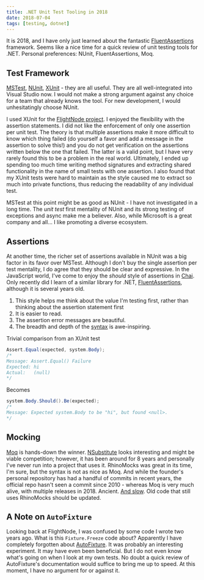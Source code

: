 ```yaml
---
title: .NET Unit Test Tooling in 2018
date: 2018-07-04
tags: [testing, dotnet]
---
```


It is 2018, and I have only just learned about the fantastic [FluentAssertions](https://fluentassertions.com/) framework. Seems like a nice time for a quick review of unit testing tools for .NET. Personal preferences: NUnit, FluentAssertions, Moq.

## Test Framework

[MSTest](https://en.wikipedia.org/wiki/Visual_Studio_Unit_Testing_Framework), [NUnit](http://nunit.org/), [XUnit](https://xunit.github.io/) - they are all useful. They are all well-integrated into Visual Studio now. I would not make a strong argument against any choice for a team that already knows the tool. For new development, I would unhesitatingly choose NUnit.

I used XUnit for the [FlightNode project](https://github.com/flightnode). I enjoyed the flexibility with the assertion statements. I did not like the enforcement of only one assertion per unit test. The theory is that multiple assertions make it more difficult to know which thing failed (do yourself a favor and add a message in the assertion to solve this!) and you do not get verification on the assertions written below the one that failed. The latter is a valid point, but I have very rarely found this to be a problem in the real world. Ultimately, I ended up spending too much time writing method signatures and extracting shared functionality in the name of small tests with one assertion. I also found that my XUnit tests were hard to maintain as the style caused me to extract so much into private functions, thus reducing the readability of any individual test.

MSTest at this point might be as good as NUnit - I have not investigated in a long time. The _unit test_ first mentality of NUnit and its strong testing of exceptions and async make me a believer. Also, while Microsoft is a great company and all… I like promoting a diverse ecosystem.

## Assertions

At another time, the richer set of assertions available in NUnit was a big factor in its favor over MSTest. Although I don't buy the single assertion per test mentality, I do agree that they should be clear and expressive. In the JavaScript world, I've come to enjoy the _should_ style of assertions in [Chai](http://www.chaijs.com/guide/styles/). Only recently did I learn of a similar library for .NET, [FluentAssertions](https://fluentassertions.com/), although it is several years old.

1. This style helps me think about the value I'm testing first, rather than thinking about the assertion statement first
1. It is easier to read.
1. The assertion error messages are beautiful.
1. The breadth and depth of the [syntax](https://fluentassertions.com/documentation) is awe-inspiring.

Trivial comparison from an XUnit test

```csharp
Assert.Equal(expected, system.Body);
/*
Message: Assert.Equal() Failure
Expected: hi
Actual:   (null)
*/
```

Becomes

```csharp
system.Body.Should().Be(expected);
/*
Message: Expected system.Body to be "hi", but found <null>.
*/
```

## Mocking

[Moq](https://github.com/moq/moq4) is hands-down the winner. [NSubstitute](http://nsubstitute.github.io/) looks interesting and might be viable competition; however, it has been around for 8 years and personally I've never run into a project that uses it. RhinoMocks was great in its time, I'm sure, but the syntax is not as nice as Moq. And while the founder's personal repository has had a handful of commits in recent years, the official repo hasn't seen a commit since 2010 - whereas Moq is very much alive, with multiple releases in 2018. Ancient. [And slow](http://codebetter.com/aaronjensen/2008/05/08/mock-framework-benchmarks/). Old code that still uses RhinoMocks should be updated.

## A Note on `AutoFixture`

Looking back at FlightNode, I was confused by some code I wrote two years ago. What is this `Fixture.Freeze` code about? Apparently I have completely forgotten about [AutoFixture](https://github.com/AutoFixture/AutoFixture). It was probably an interesting experiment. It may have even been beneficial. But I do not even know what's going on when I look at my own tests. No doubt a quick review of AutoFixture's documentation would suffice to bring me up to speed. At this moment, I have no argument for or against it.
